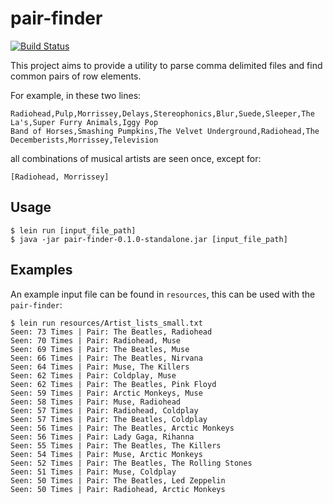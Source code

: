 # pair-finder
[![Build Status](https://travis-ci.com/agr1277/pair-finder.svg?branch=main)](https://travis-ci.com/agr1277/pair-finder)

This project aims to provide a utility to parse comma delimited files and find
common pairs of row elements.

For example, in these two lines:
```text
Radiohead,Pulp,Morrissey,Delays,Stereophonics,Blur,Suede,Sleeper,The La's,Super Furry Animals,Iggy Pop
Band of Horses,Smashing Pumpkins,The Velvet Underground,Radiohead,The Decemberists,Morrissey,Television
```
all combinations of musical artists are seen once, except for:
```text
[Radiohead, Morrissey]
```


## Usage

```shell
$ lein run [input_file_path]
$ java -jar pair-finder-0.1.0-standalone.jar [input_file_path]
```

## Examples

An example input file can be found in `resources`, this can be used with the 
`pair-finder`:
```shell
$ lein run resources/Artist_lists_small.txt 
Seen: 73 Times | Pair: The Beatles, Radiohead
Seen: 70 Times | Pair: Radiohead, Muse
Seen: 69 Times | Pair: The Beatles, Muse
Seen: 66 Times | Pair: The Beatles, Nirvana
Seen: 64 Times | Pair: Muse, The Killers
Seen: 62 Times | Pair: Coldplay, Muse
Seen: 62 Times | Pair: The Beatles, Pink Floyd
Seen: 59 Times | Pair: Arctic Monkeys, Muse
Seen: 58 Times | Pair: Muse, Radiohead
Seen: 57 Times | Pair: Radiohead, Coldplay
Seen: 57 Times | Pair: The Beatles, Coldplay
Seen: 56 Times | Pair: The Beatles, Arctic Monkeys
Seen: 56 Times | Pair: Lady Gaga, Rihanna
Seen: 55 Times | Pair: The Beatles, The Killers
Seen: 54 Times | Pair: Muse, Arctic Monkeys
Seen: 52 Times | Pair: The Beatles, The Rolling Stones
Seen: 51 Times | Pair: Muse, Coldplay
Seen: 50 Times | Pair: The Beatles, Led Zeppelin
Seen: 50 Times | Pair: Radiohead, Arctic Monkeys
```
